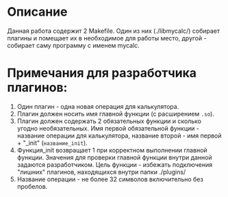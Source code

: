 # Описание

Данная работа содержит 2 Makefile. Один из них (./libmycalc/) собирает плагины и помещает их в необходимое для работы место, другой - собирает саму программу с именем mycalc.

# Примечания для разработчика плагинов:

1. Один плагин - одна новая операция для калькулятора.
2. Плагин должен носить имя главной функции (с расширением ```.so```).
3. Плагин должен содержать 2 обязательных функции и сколько угодно необязательных. Имя первой обязательной функции - название операции для калькулятора, название второй - имя первой + "_init" (```название_init```).
4. Функция_init возвращает 1 при корректном выполнении главной функции. Значения для проверки главной функции внутри данной задаются разработчиком. Цель функции - избежать подключения "лишних" плагинов, находящихся внутри папки ./plugins/
5. Название операции - не более 32 символов включительно без пробелов.